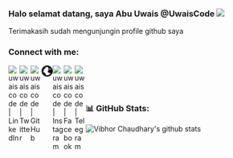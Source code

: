 
### Halo selamat datang, saya Abu Uwais @UwaisCode <img src="https://media.giphy.com/media/hvRJCLFzcasrR4ia7z/giphy.gif" width="25px">

Terimakasih sudah mengunjungin profile github saya



### Connect with me:

[<img align="left" alt="uwaiscode | LinkedIn" width="22px" src="https://cdn.jsdelivr.net/npm/simple-icons@v3/icons/linkedin.svg" />][linkedin]
[<img align="left" alt="uwaiscode | Twitter" width="22px" src="https://cdn.jsdelivr.net/npm/simple-icons@v3/icons/twitter.svg" />][twitter]
[<img align="left" alt="uwaiscode | GitHub" width="22px" src="https://cdn.jsdelivr.net/npm/simple-icons@v3/icons/github.svg" />][github]
[<img align="left" alt="uwaiscode | Website" width="22px" src="https://raw.githubusercontent.com/iconic/open-iconic/master/svg/globe.svg" />][website]
[<img align="left" alt="uwaiscode | Instagram" width="22px" src="https://cdn.jsdelivr.net/npm/simple-icons@v3/icons/instagram.svg" />][instagram]
[<img align="left" alt="uwaiscode | Facebook" width="22px" src="https://cdn.jsdelivr.net/npm/simple-icons@v3/icons/facebook.svg" />][facebook]
[<img align="left" alt="uwaiscode | Telegram" width="22px" src="https://cdn.jsdelivr.net/npm/simple-icons@v3/icons/telegram.svg" />][telegram]

<br />
<!--
### Languages and Tools:
<!-- <img align="left" alt="Android" width="26px" src="https://raw.githubusercontent.com/github/explore/80688e429a7d4ef2fca1e82350fe8e3517d3494d/topics/android/android.png" />
<img align="left" alt="Kotlin" width="26px" src="https://raw.githubusercontent.com/github/explore/80688e429a7d4ef2fca1e82350fe8e3517d3494d/topics/kotlin/kotlin.png" />
<img align="left" alt="Java" width="26px" src="https://raw.githubusercontent.com/github/explore/80688e429a7d4ef2fca1e82350fe8e3517d3494d/topics/java/java.png" />
<img align="left" alt="iOS" width="26px" src="https://raw.githubusercontent.com/github/explore/80688e429a7d4ef2fca1e82350fe8e3517d3494d/topics/ios/ios.png" />
<img align="left" alt="Swift" width="26px" src="https://raw.githubusercontent.com/github/explore/80688e429a7d4ef2fca1e82350fe8e3517d3494d/topics/swift/swift.png" />
<img align="left" alt="JavaScript" width="26px" src="https://raw.githubusercontent.com/github/explore/80688e429a7d4ef2fca1e82350fe8e3517d3494d/topics/javascript/javascript.png" />
<img align="left" alt="React" width="26px" src="https://raw.githubusercontent.com/github/explore/80688e429a7d4ef2fca1e82350fe8e3517d3494d/topics/react/react.png" />
<img align="left" alt="PostgreSQL" width="26px" src="https://raw.githubusercontent.com/github/explore/80688e429a7d4ef2fca1e82350fe8e3517d3494d/topics/postgresql/postgresql.png" />
<img align="left" alt="Git" width="26px" src="https://raw.githubusercontent.com/github/explore/80688e429a7d4ef2fca1e82350fe8e3517d3494d/topics/git/git.png" />
<img align="left" alt="GitHub" width="26px" src="https://raw.githubusercontent.com/github/explore/78df643247d429f6cc873026c0622819ad797942/topics/github/github.png" />
<img align="left" alt="Terminal" width="26px" src="https://raw.githubusercontent.com/github/explore/80688e429a7d4ef2fca1e82350fe8e3517d3494d/topics/terminal/terminal.png" />
<img align="left" alt="Node.js" width="26px" src="https://raw.githubusercontent.com/github/explore/80688e429a7d4ef2fca1e82350fe8e3517d3494d/topics/nodejs/nodejs.png" />
<img align="left" alt="XCode" width="26px" src="https://raw.githubusercontent.com/github/explore/80688e429a7d4ef2fca1e82350fe8e3517d3494d/topics/xcode/xcode.png" />
<img align="left" alt="Visual Studio Code" width="26px" src="https://raw.githubusercontent.com/github/explore/80688e429a7d4ef2fca1e82350fe8e3517d3494d/topics/visual-studio-code/visual-studio-code.png" />
<img align="left" alt="AWS" width="26px" src="https://raw.githubusercontent.com/github/explore/80688e429a7d4ef2fca1e82350fe8e3517d3494d/topics/aws/aws.png" /> -->

<br />
<br />

### 📊 GitHub Stats:
![Vibhor Chaudhary's github stats](https://github-readme-stats.vercel.app/api?username=uwaiscode&show_icons=true&theme=dracula&count_private=true&include_all_commits=true&hide=contribs,issues,stars)

[website]: https://uwaiscode.my.id
[linkedin]: https://linkedin.com/in/triyadi
[instagram]: https://www.instagram.com/uwaiscode/
[twitter]: https://twitter.com/uwaiscode
[facebook]: https://www.facebook.com/uwaiscode
[github]: https://github.com/uwaiscode
[telegram]: https://t.me/uwaiscode
